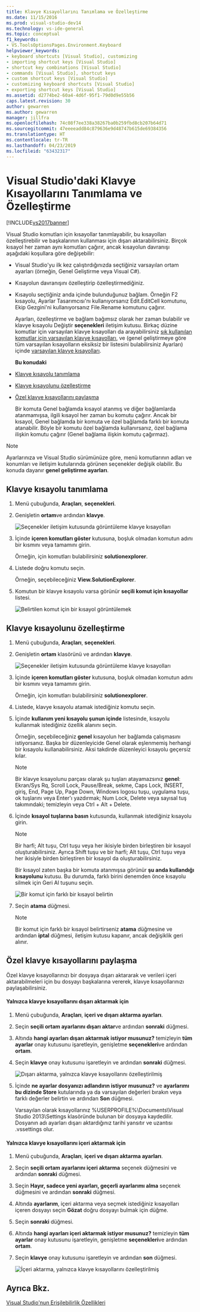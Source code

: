 ```yaml
---
title: Klavye Kısayollarını Tanımlama ve Özelleştirme
ms.date: 11/15/2016
ms.prod: visual-studio-dev14
ms.technology: vs-ide-general
ms.topic: conceptual
f1_keywords:
- VS.ToolsOptionsPages.Environment.Keyboard
helpviewer_keywords:
- keyboard shortcuts [Visual Studio], customizing
- importing shortcut keys [Visual Studio]
- shortcut key combinations [Visual Studio]
- commands [Visual Studio], shortcut keys
- custom shortcut keys [Visual Studio]
- customizing keyboard shortcuts [Visual Studio]
- exporting shortcut keys [Visual Studio]
ms.assetid: d2774be2-60a4-4d6f-95f1-79d0d9e55b56
caps.latest.revision: 30
author: gewarren
ms.author: gewarren
manager: jillfra
ms.openlocfilehash: 74c08f7ee338a38267ba0b259fbd8cb207b64d71
ms.sourcegitcommit: 47eeeeadd84c879636e9d48747b615de69384356
ms.translationtype: HT
ms.contentlocale: tr-TR
ms.lasthandoff: 04/23/2019
ms.locfileid: "63432317"
---
```

# <a name="identifying-and-customizing-keyboard-shortcuts-in-visual-studio"></a>Visual Studio'daki Klavye Kısayollarını Tanımlama ve Özelleştirme
[!INCLUDE[vs2017banner](../includes/vs2017banner.md)]

Visual Studio komutları için kısayollar tanımlayabilir, bu kısayolları özelleştirebilir ve başkalarının kullanması için dışarı aktarabilirsiniz. Birçok kısayol her zaman aynı komutları çağırır, ancak kısayolun davranışı aşağıdaki koşullara göre değişebilir:

- Visual Studio'yu ilk kez çalıştırdığınızda seçtiğiniz varsayılan ortam ayarları (örneğin, Genel Geliştirme veya Visual C#).

- Kısayolun davranışını özelleştirip özelleştirmediğiniz.

- Kısayolu seçtiğiniz anda içinde bulunduğunuz bağlam. Örneğin F2 kısayolu, Ayarlar Tasarımcısı'nı kullanıyorsanız Edit.EditCell komutunu, Ekip Gezgini'ni kullanıyorsanız File.Rename komutunu çağırır.

  Ayarları, özelleştirme ve bağlam bağımsız olarak her zaman bulabilir ve klavye kısayolu Değiştir **seçenekleri** iletişim kutusu. Birkaç düzine komutlar için varsayılan klavye kısayolları da arayabilirsiniz [sık kullanılan komutlar için varsayılan klavye kısayolları](../ide/default-keyboard-shortcuts-for-frequently-used-commands-in-visual-studio.md), ve (genel geliştirmeye göre tüm varsayılan kısayolların eksiksiz bir listesini bulabilirsiniz Ayarları) içinde [varsayılan klavye kısayolları](../ide/default-keyboard-shortcuts-in-visual-studio.md).

  **Bu konudaki**

- [Klavye kısayolu tanımlama](../ide/identifying-and-customizing-keyboard-shortcuts-in-visual-studio.md#bkmk_identify)

- [Klavye kısayolunu özelleştirme](../ide/identifying-and-customizing-keyboard-shortcuts-in-visual-studio.md#bkmk_assign)

- [Özel klavye kısayollarını paylaşma](../ide/identifying-and-customizing-keyboard-shortcuts-in-visual-studio.md#bkmk_transfer)

  Bir komuta Genel bağlamda kısayol atanmış ve diğer bağlamlarda atanmamışsa, ilgili kısayol her zaman bu komutu çağırır. Ancak bir kısayol, Genel bağlamda bir komuta ve özel bağlamda farklı bir komuta atanabilir. Böyle bir komutu özel bağlamda kullanırsanız, özel bağlama ilişkin komutu çağırır (Genel bağlama ilişkin komutu çağırmaz).

> [!NOTE]
> Ayarlarınıza ve Visual Studio sürümünüze göre, menü komutlarının adları ve konumları ve iletişim kutularında görünen seçenekler değişik olabilir. Bu konuda dayanır **genel geliştirme ayarları**.

## <a name="bkmk_identify"></a> Klavye kısayolu tanımlama

1. Menü çubuğunda, **Araçları**, **seçenekleri**.

2. Genişletin **ortam**ve ardından **klavye**.

     ![Seçenekler iletişim kutusunda görüntüleme klavye kısayolları](../ide/media/optionskeyboard.png "OptionsKeyboard")

3. İçinde **içeren komutları göster** kutusuna, boşluk olmadan komutun adını bir kısmını veya tamamını girin.

     Örneğin, için komutları bulabilirsiniz **solutionexplorer**.

4. Listede doğru komutu seçin.

     Örneğin, seçebileceğiniz **View.SolutionExplorer**.

5. Komutun bir klavye kısayolu varsa görünür **seçili komut için kısayollar** listesi.

     ![Belirtilen komut için bir kısayol görüntülemek](../ide/media/viewshortcut.png "ViewShortcut")

## <a name="bkmk_assign"></a> Klavye kısayolunu özelleştirme

1. Menü çubuğunda, **Araçları**, **seçenekleri**.

2. Genişletin **ortam** klasörünü ve ardından **klavye**.

     ![Seçenekler iletişim kutusunda görüntüleme klavye kısayolları](../ide/media/optionskeyboard.png "OptionsKeyboard")

3. İçinde **içeren komutları göster** kutusuna, boşluk olmadan komutun adını bir kısmını veya tamamını girin.

     Örneğin, için komutları bulabilirsiniz **solutionexplorer**.

4. Listede, klavye kısayolu atamak istediğiniz komutu seçin.

5. İçinde **kullanım yeni kısayolu şunun içinde** listesinde, kısayolu kullanmak istediğiniz özellik alanını seçin.

     Örneğin, seçebileceğiniz **genel** kısayolun her bağlamda çalışmasını istiyorsanız. Başka bir düzenleyicide Genel olarak eşlenmemiş herhangi bir kısayolu kullanabilirsiniz. Aksi takdirde düzenleyici kısayolu geçersiz kılar.

    > [!NOTE]
    > Bir klavye kısayolunu parçası olarak şu tuşları atayamazsınız **genel**: Ekran/Sys Rq, Scroll Lock, Pause/Break, sekme, Caps Lock, INSERT, giriş, End, Page Up, Page Down, Windows logosu tuşu, uygulama tuşu, ok tuşlarını veya Enter'ı yazdırmak; Num Lock, Delete veya sayısal tuş takımındaki; temizleyin veya Ctrl + Alt + Delete.

6. İçinde **kısayol tuşlarına basın** kutusunda, kullanmak istediğiniz kısayolu girin.

    > [!NOTE]
    > Bir harfi; Alt tuşu, Ctrl tuşu veya her ikisiyle birden birleştiren bir kısayol oluşturabilirsiniz. Ayrıca Shift tuşu ve bir harfi; Alt tuşu, Ctrl tuşu veya her ikisiyle birden birleştiren bir kısayol da oluşturabilirsiniz.

     Bir kısayol zaten başka bir komuta atanmışsa görünür **şu anda kullandığı kısayolunu** kutusu. Bu durumda, farklı birini denemden önce kısayolu silmek için Geri Al tuşunu seçin.

     ![Bir komut için farklı bir kısayol belirtin](../ide/media/reassignshortcut.png "ReassignShortcut")

7. Seçin **atama** düğmesi.

    > [!NOTE]
    > Bir komut için farklı bir kısayol belirtirseniz **atama** düğmesine ve ardından **iptal** düğmesi, iletişim kutusu kapanır, ancak değişiklik geri alınır.

## <a name="bkmk_transfer"></a> Özel klavye kısayollarını paylaşma
 Özel klavye kısayollarınızı bir dosyaya dışarı aktararak ve verileri içeri aktarabilmeleri için bu dosyayı başkalarına vererek, klavye kısayollarınızı paylaşabilirsiniz.

#### <a name="to-export-only-keyboard-shortcuts"></a>Yalnızca klavye kısayollarını dışarı aktarmak için

1. Menü çubuğunda, **Araçları**, **içeri ve dışarı aktarma ayarları**.

2. Seçin **seçili ortam ayarlarını dışarı aktar**ve ardından **sonraki** düğmesi.

3. Altında **hangi ayarları dışarı aktarmak istiyor musunuz?** temizleyin **tüm ayarlar** onay kutusunu işaretleyin, genişletme **seçenekleri**ve ardından **ortam**.

4. Seçin **klavye** onay kutusunu işaretleyin ve ardından **sonraki** düğmesi.

     ![Dışarı aktarma, yalnızca klavye kısayollarını özelleştirilmiş](../ide/media/exportshortcuts.png "ExportShortcuts")

5. İçinde **ne ayarlar dosyanızı adlandırın istiyor musunuz?** ve **ayarlarımı bu dizinde Store** kutularında ya da varsayılan değerleri bırakın veya farklı değerler belirtin ve ardından  **Son** düğmesi.

     Varsayılan olarak kısayollarınız %USERPROFILE%\Documents\Visual Studio 2013\Settings klasöründe bulunan bir dosyaya kaydedilir. Dosyanın adı ayarları dışarı aktardığınız tarihi yansıtır ve uzantısı .vssettings olur.

#### <a name="to-import-only-keyboard-shortcuts"></a>Yalnızca klavye kısayollarını içeri aktarmak için

1. Menü çubuğunda, **Araçları**, **içeri ve dışarı aktarma ayarları**.

2. Seçin **seçili ortam ayarlarını içeri aktarma** seçenek düğmesini ve ardından **sonraki** düğmesi.

3. Seçin **Hayır, sadece yeni ayarları, geçerli ayarlarımı alma** seçenek düğmesini ve ardından **sonraki** düğmesi.

4. Altında **ayarlarım**, içeri aktarma veya seçmek istediğiniz kısayolları içeren dosyayı seçin **Gözat** doğru dosyayı bulmak için düğme.

5. Seçin **sonraki** düğmesi.

6. Altında **hangi ayarları içeri aktarmak istiyor musunuz?** temizleyin **tüm ayarlar** onay kutusunu işaretleyin, genişletme **seçenekleri**ve ardından **ortam**.

7. Seçin **klavye** onay kutusunu işaretleyin ve ardından **son** düğmesi.

     ![İçeri aktarma, yalnızca klavye kısayollarını özelleştirilmiş](../ide/media/importshortcuts.png "ImportShortcuts")

## <a name="see-also"></a>Ayrıca Bkz.
 [Visual Studio'nun Erişilebilirlik Özellikleri](../ide/reference/accessibility-features-of-visual-studio.md)
